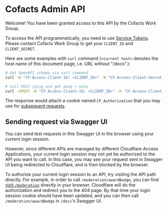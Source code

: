 # Cofacts Admin API

Welcome! You have been granted access to this API by the Cofacts Work Group.

To access the API programmatically, you need to use [Service Tokens](https://developers.cloudflare.com/cloudflare-one/identity/service-tokens/#connect-your-service-to-access).
Please contact Cofacts Work Group to get your `CLIENT_ID` and `CLIENT_SECRET`.

Here are some examples with `curl` command (`<current host>` denotes the host name of this document page, i.e. URL without "/docs".):
```sh
# Get OpenAPI schema via curl command
curl -H "CF-Access-Client-Id: <CLIENT_ID>" -H "CF-Access-Client-Secret: <CLIENT_SECRET>" <current host>/openapi.json

# Call POST /ping and get pong + echo
curl -XPOST -H "CF-Access-Client-Id: <CLIENT_ID>" -H "CF-Access-Client-Secret: <CLIENT_SECRET>" -d '{"echo": "foo"}' <current host>/ping
```

The response would attach a cookie named `CF_Authorization` that you may use for [subsequent requests](https://developers.cloudflare.com/cloudflare-one/identity/service-tokens/#subsequent-requests).

## Sending request via Swagger UI

You can send test requests in this Swagger UI in the browser using your current login session.

However, since different APIs are managed by different Cloudflare Access Applications, your current
login session may not yet be authorized to the API you want to call. In this case, you may see your
request sent in Swagger UI being redirected to Cloudflare, and is then blocked by the browser.

To authorize your current login session to an API, try visiting the API path directly.
For example, in order to call `/moderation/awardBadge`, you can first [visit `/moderation`](/moderation) directly in your browser.
Cloudflare will do the authorization and redirect you to the 404 page.
By that time your login session cookie should have been updated, and you can then call 
`/moderation/awardBadge` in `/docs`'s Swagger UI.
